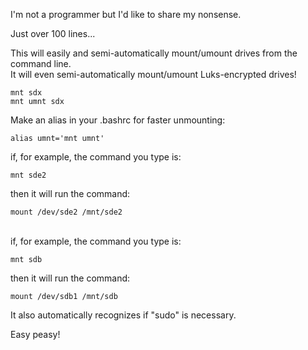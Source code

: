 I'm not a programmer but I'd like to share my nonsense.

Just over 100 lines...

This will easily and semi-automatically mount/umount drives from the command line.<BR>
It will even semi-automatically mount/umount Luks-encrypted drives!

    mnt sdx
    mnt umnt sdx

Make an alias in your .bashrc for faster unmounting:

    alias umnt='mnt umnt'

if, for example, the command you type is:

    mnt sde2
then it will run the command:

    mount /dev/sde2 /mnt/sde2

<BR>if, for example, the command you type is:

    mnt sdb
then it will run the command:

    mount /dev/sdb1 /mnt/sdb

It also automatically recognizes if "sudo" is necessary.

Easy peasy!
